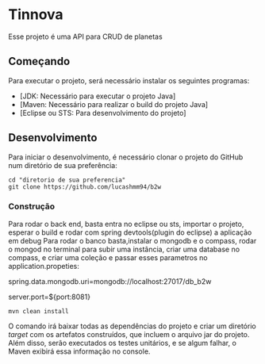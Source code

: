 # Tinnova

Esse projeto é uma API para CRUD de planetas

## Começando

Para executar o projeto, será necessário instalar os seguintes programas:

- [JDK: Necessário para executar o projeto Java]
- [Maven: Necessário para realizar o build do projeto Java]
- [Eclipse ou STS: Para desenvolvimento do projeto]


## Desenvolvimento

Para iniciar o desenvolvimento, é necessário clonar o projeto do GitHub num diretório de sua preferência:

```shell
cd "diretorio de sua preferencia"
git clone https://github.com/lucashmm94/b2w
```

### Construção
Para rodar o back end, basta entra no eclipse ou sts, importar o projeto, esperar o build e rodar com spring devtools(plugin do eclipse) a aplicação em debug
Para rodar o banco basta,instalar o mongodb e o compass, rodar o mongod no terminal para subir uma instância, 
criar uma database no compass,  e criar uma coleção e passar esses parametros no application.propeties:<br>

spring.data.mongodb.uri=mongodb://localhost:27017/db_b2w

server.port=${port:8081}


```shell
mvn clean install
```

O comando irá baixar todas as dependências do projeto e criar um diretório *target* com os artefatos construídos, que incluem o arquivo jar do projeto. 
Além disso, serão executados os testes unitários, e se algum falhar, o Maven exibirá essa informação no console.



```




